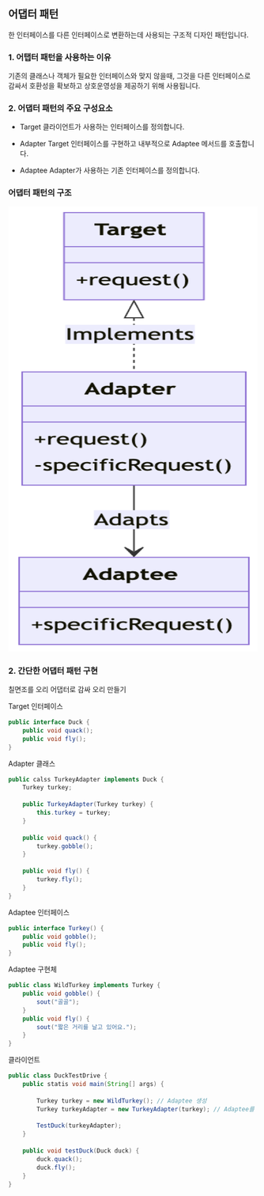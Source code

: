 ## 어댑터 패턴
한 인터페이스를 다른 인터페이스로 변환하는데 사용되는 구조적 디자인 패턴입니다.

### 1. 어탭터 패턴을 사용하는 이유
기존의 클래스나 객체가 필요한 인터페이스와 맞지 않을때, 
그것을 다른 인터페이스로 감싸서 호환성을 확보하고 상호운영성을 제공하기 위해 사용됩니다.

### 2. 어댑터 패턴의 주요 구성요소
* Target
클라이언트가 사용하는 인터페이스를 정의합니다.

* Adapter
Target 인터페이스를 구현하고 내부적으로 Adaptee 메서드를 호출합니다. 

* Adaptee
Adapter가 사용하는 기존 인터페이스를 정의합니다.
### 어댑터 패턴의 구조

<img width="800" height="900" alt="image" src="image/a1.png">



### 2. 간단한 어댑터 패턴 구현

칠면조를 오리 어댑터로 감싸 오리 만들기

Target 인터페이스
```java
public interface Duck {
    public void quack();
    public void fly();
}
```

Adapter 클래스
```java
public calss TurkeyAdapter implements Duck {
    Turkey turkey;

    public TurkeyAdapter(Turkey turkey) {
        this.turkey = turkey;
    }

    public void quack() {
        turkey.gobble();
    }

    public void fly() {
        turkey.fly();
    }
}
```

Adaptee 인터페이스
```java
public interface Turkey() {
    public void gobble();
    public void fly();
}
```

Adaptee 구현체
```java
public class WildTurkey implements Turkey {
    public void gobble() {
        sout("골골");
    }
    public void fly() {
        sout("짧은 거리를 날고 있어요.");
    }
}
```

클라이언트
```java
public class DuckTestDrive {
    public statis void main(String[] args) {

        Turkey turkey = new WildTurkey(); // Adaptee 생성
        Turkey turkeyAdapter = new TurkeyAdapter(turkey); // Adaptee를 adapter로 감싸서 duck 객체처럼 보이게 만듬

        TestDuck(turkeyAdapter);
    }

    public void testDuck(Duck duck) {
        duck.quack();
        duck.fly();
    }
}
```







